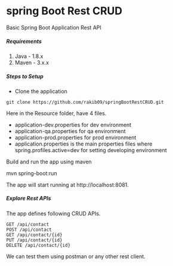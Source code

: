 # spring Boot Rest CRUD
Basic Spring Boot Application Rest API

##### Requirements
1. Java - 1.8.x
2. Maven - 3.x.x

##### Steps to Setup
* Clone the application

```git clone https://github.com/rakib09/springBootRestCRUD.git```

Here in the Resource folder, have 4 files. 
* application-dev.properties for dev environment
* application-qa.properties for qa environment
* application-prod.properties for prod environment
* application.properties is the main properties files where spring.profiles.active=dev for setting developing environment

Build and run the app using maven

mvn spring-boot:run

The app will start running at http://localhost:8081.

##### Explore Rest APIs
The app defines following CRUD APIs.

```
GET /api/contact
POST /api/contact
GET /api/contact/{id}
PUT /api/contact/{id}
DELETE /api/contact/{id}
```
We can test them using postman or any other rest client.
